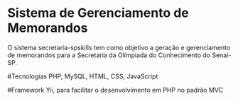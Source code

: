 # Sistema de Gerenciamento de Memorandos
O sistema secretaria-spskills tem como objetivo a geração e gerenciamento de memorandos para a Secretaria da Olímpiada do Conhecimento do Senai-SP.

#Tecnologias
PHP, MySQL, HTML, CSS, JavaScript

#Framework
Yii, para facilitar o desenvolvimento em PHP no padrão MVC
